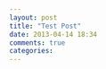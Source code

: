 ```yaml
---
layout: post
title: "Test Post"
date: 2013-04-14 18:34
comments: true
categories: 
---
```

<!-- more -->

